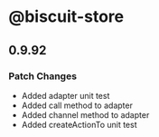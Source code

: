 # @biscuit-store

## 0.9.92
### Patch Changes

- Added adapter unit test
- Added call method to adapter
- Added channel method to adapter
- Added createActionTo unit test